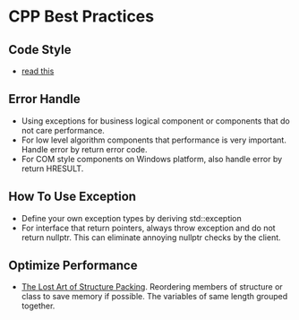 # CPP Best Practices


## Code Style
- [read this](./code-style.md)

## Error Handle
- Using exceptions for business logical component or components that do not care performance.
- For low level algorithm components that performance is very important. Handle error by return error code.
- For COM style components on Windows platform, also handle error by return HRESULT.

## How To Use Exception
- Define your own exception types by deriving std::exception
- For interface that return pointers, always throw exception and do not return nullptr. This can eliminate annoying nullptr checks by the client.

## Optimize Performance
- [The Lost Art of Structure Packing](http://www.catb.org/esr/structure-packing/). Reordering members of structure or class to save memory if possible. The variables of same length grouped together.
